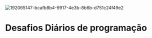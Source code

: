 ![192065147-bcafb8b4-9917-4e3b-8b6b-d751c24f49e2](https://user-images.githubusercontent.com/16397260/226765633-31022371-1ddd-4809-b61f-9186a149bf7d.png)

<h1> Desafios Diários de programação</h1>
